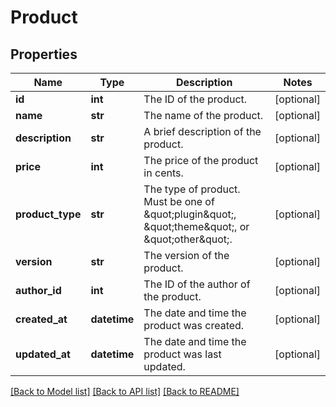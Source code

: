 # Product

## Properties
Name | Type | Description | Notes
------------ | ------------- | ------------- | -------------
**id** | **int** | The ID of the product. | [optional] 
**name** | **str** | The name of the product. | [optional] 
**description** | **str** | A brief description of the product. | [optional] 
**price** | **int** | The price of the product in cents. | [optional] 
**product_type** | **str** | The type of product. Must be one of \&quot;plugin\&quot;, \&quot;theme\&quot;, or \&quot;other\&quot;. | [optional] 
**version** | **str** | The version of the product. | [optional] 
**author_id** | **int** | The ID of the author of the product. | [optional] 
**created_at** | **datetime** | The date and time the product was created. | [optional] 
**updated_at** | **datetime** | The date and time the product was last updated. | [optional] 

[[Back to Model list]](../README.md#documentation-for-models) [[Back to API list]](../README.md#documentation-for-api-endpoints) [[Back to README]](../README.md)


